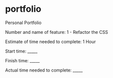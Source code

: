 # portfolio
Personal Portfolio


Number and name of feature: 1 - Refactor the CSS

Estimate of time needed to complete: 1 Hour

Start time: _____

Finish time: _____

Actual time needed to complete: _____